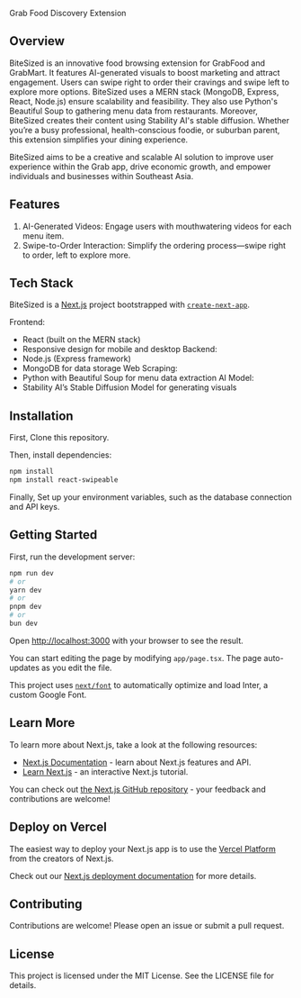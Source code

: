 Grab Food Discovery Extension

## Overview

BiteSized is an innovative food browsing extension for GrabFood and GrabMart. It features AI-generated visuals to boost marketing and attract engagement. Users can swipe right to order their cravings and swipe left to explore more options. BiteSized uses a MERN stack (MongoDB, Express, React, Node.js) ensure scalability and feasibility. They also use Python's Beautiful Soup to gathering menu data from restaurants. Moreover, BiteSized creates their content using Stability AI's stable diffusion. Whether you’re a busy professional, health-conscious foodie, or suburban parent, this extension simplifies your dining experience.

BiteSized aims to be a creative and scalable AI solution to improve user experience within the Grab app, drive economic growth, and empower individuals and businesses within Southeast Asia.

## Features

1. AI-Generated Videos: Engage users with mouthwatering videos for each menu item.
2. Swipe-to-Order Interaction: Simplify the ordering process—swipe right to order, left to explore more.

## Tech Stack

BiteSized is a [Next.js](https://nextjs.org/) project bootstrapped with [`create-next-app`](https://github.com/vercel/next.js/tree/canary/packages/create-next-app).

Frontend:
 - React (built on the MERN stack)
 - Responsive design for mobile and desktop
Backend:
 - Node.js (Express framework)
 - MongoDB for data storage
Web Scraping:
 - Python with Beautiful Soup for menu data extraction
AI Model:
 - Stability AI’s Stable Diffusion Model for generating visuals

## Installation

First, Clone this repository.

Then, install dependencies:
```bash
npm install
npm install react-swipeable
```

Finally, Set up your environment variables, such as the database connection and API keys.

## Getting Started

First, run the development server:

```bash
npm run dev
# or
yarn dev
# or
pnpm dev
# or
bun dev
```

Open [http://localhost:3000](http://localhost:3000) with your browser to see the result.

You can start editing the page by modifying `app/page.tsx`. The page auto-updates as you edit the file.

This project uses [`next/font`](https://nextjs.org/docs/basic-features/font-optimization) to automatically optimize and load Inter, a custom Google Font.

## Learn More

To learn more about Next.js, take a look at the following resources:

- [Next.js Documentation](https://nextjs.org/docs) - learn about Next.js features and API.
- [Learn Next.js](https://nextjs.org/learn) - an interactive Next.js tutorial.

You can check out [the Next.js GitHub repository](https://github.com/vercel/next.js/) - your feedback and contributions are welcome!

## Deploy on Vercel

The easiest way to deploy your Next.js app is to use the [Vercel Platform](https://vercel.com/new?utm_medium=default-template&filter=next.js&utm_source=create-next-app&utm_campaign=create-next-app-readme) from the creators of Next.js.

Check out our [Next.js deployment documentation](https://nextjs.org/docs/deployment) for more details.

## Contributing

Contributions are welcome! Please open an issue or submit a pull request.

## License

This project is licensed under the MIT License. See the LICENSE file for details.